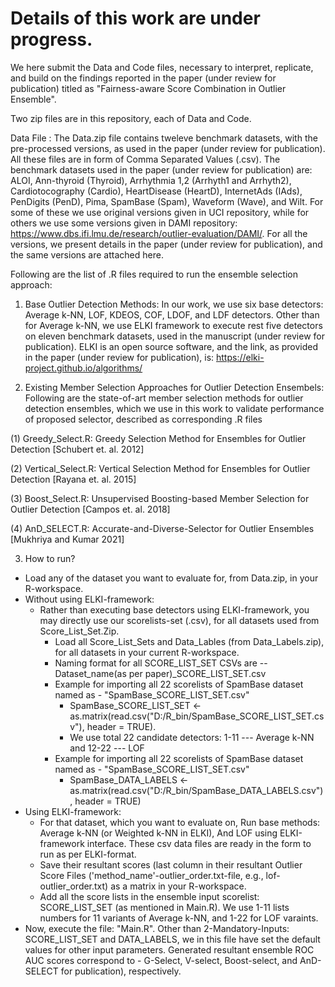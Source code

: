 # Details of this work are under progress.

We here submit the Data and Code files, necessary to interpret, replicate, and build on the findings reported in the paper (under review for publication) titled as "Fairness-aware Score Combination in Outlier Ensemble".

Two zip files are in this repository, each of Data and Code.

Data File :
The Data.zip file contains tweleve benchmark datasets, with the pre-processed versions, as used in the paper (under review for publication). All these files are in form of Comma Separated Values (.csv). 
The benchmark datasets used in the paper (under review for publication) are: ALOI, Ann-thyroid (Thyroid), Arrhythmia 1,2 (Arrhyth1 and Arrhyth2), Cardiotocography (Cardio), HeartDisease (HeartD), InternetAds (IAds), PenDigits (PenD), Pima, SpamBase (Spam), Waveform (Wave), and Wilt. For some of these we use original versions given in UCI repository, while for others we use some versions given in DAMI repository: https://www.dbs.ifi.lmu.de/research/outlier-evaluation/DAMI/. For all the versions, we present details in the paper (under review for publication), and the same versions are attached here.


Following are the list of .R files required to run the ensemble selection approach:

1. Base Outlier Detection Methods: 
In our work, we use six base detectors: Average k-NN, LOF, KDEOS, COF, LDOF, and LDF detectors. Other than for Average k-NN, we use ELKI framework to execute rest five detectors on eleven benchmark datasets, used in the manuscript (under review for publication). ELKI is an open source software, and the link, as provided in the paper (under review for publication), is: https://elki-project.github.io/algorithms/

2. Existing Member Selection Approaches for Outlier Detection Ensembels:
Following are the state-of-art member selection methods for outlier detection ensembles, which we use in this work to validate performance of proposed selector, described as corresponding .R files

(1) Greedy_Select.R: Greedy Selection Method for Ensembles for Outlier Detection [Schubert et. al. 2012]

(2) Vertical_Select.R: Vertical Selection Method for Ensembles for Outlier Detection [Rayana et. al. 2015]

(3) Boost_Select.R:  Unsupervised Boosting-based Member Selection for Outlier Detection [Campos et. al. 2018]

(4) AnD_SELECT.R: Accurate-and-Diverse-Selector for Outlier Ensembles [Mukhriya and Kumar 2021]

3. How to run?
 - Load any of the dataset you want to evaluate for, from Data.zip, in your R-workspace.
 - Without using ELKI-framework: 
   - Rather than executing base detectors using ELKI-framework, you may directly use our scorelists-set (.csv), for all datasets used from Score_List_Set.Zip.
     - Load all Score_List_Sets and Data_Lables (from Data_Labels.zip), for all datasets in your current R-workspace. 
     - Naming format for all SCORE_LIST_SET CSVs are --      Dataset_name(as per paper)_SCORE_LIST_SET.csv
     - Example for importing all 22 scorelists of SpamBase dataset named as - "SpamBase_SCORE_LIST_SET.csv" 
          - SpamBase_SCORE_LIST_SET <- as.matrix(read.csv("D:/R_bin/SpamBase_SCORE_LIST_SET.csv"), header = TRUE). 
          - We use total 22 candidate detectors: 1-11 --- Average k-NN and 12-22 --- LOF
     - Example for importing all 22 scorelists of SpamBase dataset named as - "SpamBase_SCORE_LIST_SET.csv" 
          - SpamBase_DATA_LABELS <- as.matrix(read.csv("D:/R_bin/SpamBase_DATA_LABELS.csv"), header = TRUE)
 - Using ELKI-framework: 
      - For that dataset, which you want to evaluate on, Run base methods: Average k-NN (or Weighted k-NN in ELKI), And LOF using ELKI-framework interface. 
        These csv data files are ready in the form to run as per ELKI-format.
      - Save their resultant scores (last column in their resultant Outlier Score Files ('method_name'-outlier_order.txt-file, e.g., lof-outlier_order.txt) as a matrix in 
        your R-workspace.
      - Add all the score lists in the ensemble input scorelist: SCORE_LIST_SET (as mentioned in Main.R). We use 1-11 lists numbers for 11 variants of Average k-NN, 
       and 1-22 for LOF varaints. 
 - Now, execute the file: "Main.R". Other than 2-Mandatory-Inputs: SCORE_LIST_SET and DATA_LABELS, we in this file have set the default values for other input parameters. 
   Generated resultant ensemble ROC AUC scores correspond to - G-Select, V-select, Boost-select, and AnD-SELECT
   for publication), respectively.
